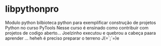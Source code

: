 # libpythonpro
Modulo python bilbioteca python para exemplificar construção de projetos Python no curso PyTools
Nesse curso é ensinado como contribuir com projetos de codigo aberto... 
Joelzinho executou e quebrou a cabeça paara aprender ... heheh é preciso preparar o terreno 
J(=´;´=)e 
